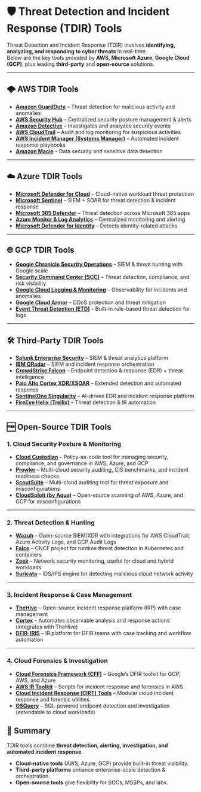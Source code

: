 # 🛡️ Threat Detection and Incident Response (TDIR) Tools

Threat Detection and Incident Response (TDIR) involves **identifying, analyzing, and responding to cyber threats** in real-time.  
Below are the key tools provided by **AWS, Microsoft Azure, Google Cloud (GCP)**, plus leading **third-party** and **open-source** solutions.  

---

## 🌩️ AWS TDIR Tools
- [**Amazon GuardDuty**](https://aws.amazon.com/guardduty/) – Threat detection for malicious activity and anomalies  
- [**AWS Security Hub**](https://aws.amazon.com/security-hub/) – Centralized security posture management & alerts  
- [**Amazon Detective**](https://aws.amazon.com/detective/) – Investigates and analyzes security events  
- [**AWS CloudTrail**](https://aws.amazon.com/cloudtrail/) – Audit and log monitoring for suspicious activities  
- [**AWS Incident Manager (Systems Manager)**](https://aws.amazon.com/systems-manager/incident-manager/) – Automated incident response playbooks  
- [**Amazon Macie**](https://aws.amazon.com/macie/) – Data security and sensitive data detection  

---

## ☁️ Azure TDIR Tools
- [**Microsoft Defender for Cloud**](https://azure.microsoft.com/en-us/products/defender-for-cloud/) – Cloud-native workload threat protection  
- [**Microsoft Sentinel**](https://azure.microsoft.com/en-us/products/microsoft-sentinel/) – SIEM + SOAR for threat detection & incident response  
- [**Microsoft 365 Defender**](https://www.microsoft.com/en-us/security/business/microsoft-365-defender) – Threat detection across Microsoft 365 apps  
- [**Azure Monitor & Log Analytics**](https://learn.microsoft.com/en-us/azure/azure-monitor/overview) – Centralized monitoring and alerting  
- [**Microsoft Defender for Identity**](https://www.microsoft.com/en-us/security/business/identity-access/defender-identity) – Detects identity-related attacks  

---

## 🌐 GCP TDIR Tools
- [**Google Chronicle Security Operations**](https://cloud.google.com/chronicle) – SIEM & threat hunting with Google scale  
- [**Security Command Center (SCC)**](https://cloud.google.com/security-command-center) – Threat detection, compliance, and risk visibility  
- [**Google Cloud Logging & Monitoring**](https://cloud.google.com/products/operations) – Observability for incidents and anomalies  
- [**Google Cloud Armor**](https://cloud.google.com/armor) – DDoS protection and threat mitigation  
- [**Event Threat Detection (ETD)**](https://cloud.google.com/security/products/event-threat-detection) – Built-in rule-based threat detection for logs  

---

## 🛠️ Third-Party TDIR Tools
- [**Splunk Enterprise Security**](https://www.splunk.com/en_us/software/enterprise-security.html) – SIEM & threat analytics platform  
- [**IBM QRadar**](https://www.ibm.com/qradar) – SIEM and incident response orchestration  
- [**CrowdStrike Falcon**](https://www.crowdstrike.com) – Endpoint detection & response (EDR) + threat intelligence  
- [**Palo Alto Cortex XDR/XSOAR**](https://www.paloaltonetworks.com/cortex) – Extended detection and automated response  
- [**SentinelOne Singularity**](https://www.sentinelone.com) – AI-driven EDR and incident response platform  
- [**FireEye Helix (Trellix)**](https://www.trellix.com) – Threat detection & IR automation  

---

## 🆓 Open-Source TDIR Tools
### 1. Cloud Security Posture & Monitoring
- [**Cloud Custodian**](https://cloudcustodian.io) – Policy-as-code tool for managing security, compliance, and governance in AWS, Azure, and GCP  
- [**Prowler**](https://github.com/prowler-cloud/prowler) – Multi-cloud security auditing, CIS benchmarks, and incident readiness checks  
- [**ScoutSuite**](https://github.com/nccgroup/ScoutSuite) – Multi-cloud auditing tool for threat exposure and misconfigurations  
- [**CloudSploit (by Aqua)**](https://github.com/aquasecurity/cloudsploit) – Open-source scanning of AWS, Azure, and GCP for misconfigurations  

---

### 2. Threat Detection & Hunting
- [**Wazuh**](https://wazuh.com) – Open-source SIEM/XDR with integrations for AWS CloudTrail, Azure Activity Logs, and GCP Audit Logs  
- [**Falco**](https://falco.org) – CNCF project for runtime threat detection in Kubernetes and containers  
- [**Zeek**](https://zeek.org) – Network security monitoring, useful for cloud and hybrid workloads  
- [**Suricata**](https://suricata.io) – IDS/IPS engine for detecting malicious cloud network activity  

---

### 3. Incident Response & Case Management
- [**TheHive**](https://thehive-project.org) – Open-source incident response platform (IRP) with case management  
- [**Cortex**](https://www.cortex-ia.org) – Automates observable analysis and response actions (integrates with TheHive)  
- [**DFIR-IRIS**](https://dfir-iris.org) – IR platform for DFIR teams with case tracking and workflow automation  

---

### 4. Cloud Forensics & Investigation
- [**Cloud Forensics Framework (CFF)**](https://github.com/google/cloud-forensics-utils) – Google’s DFIR toolkit for GCP, AWS, and Azure  
- [**AWS IR Toolkit**](https://github.com/ThreatResponse/aws_ir) – Scripts for incident response and forensics in AWS  
- [**Cloud Incident Response (CIRT) Tools**](https://github.com/forensicanalysis/forensicanalysis) – Modular cloud incident response and forensic utilities  
- [**OSQuery**](https://osquery.io) – SQL-powered endpoint detection and investigation (extendable to cloud workloads)  



## 📌 Summary
TDIR tools combine **threat detection, alerting, investigation, and automated incident response**.  
- **Cloud-native tools** (AWS, Azure, GCP) provide built-in threat visibility.  
- **Third-party platforms** enhance enterprise-scale detection & orchestration.  
- **Open-source tools** give flexibility for SOCs, MSSPs, and labs.  

